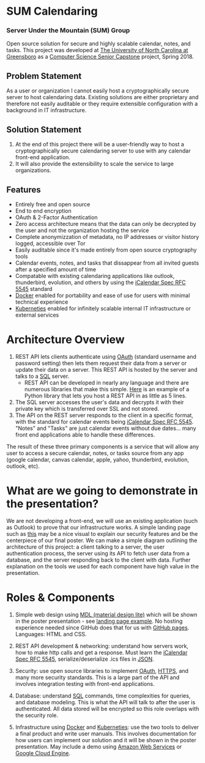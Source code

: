 # SUM Calendaring
### Server Under the Mountain (SUM) Group
Open source solution for secure and highly scalable calendar, notes, and tasks.
This project was developed at [The University of North Carolina at Greensboro](https://www.uncg.edu/) as a [Computer Science Senior Capstone](https://www.uncg.edu/cmp/) project, Spring 2018.

## Problem Statement
As a user or organization I cannot easily host a cryptographically secure server to host calendaring data. Existing solutions
are either proprietary and therefore not easily auditable or they require extensible configuration with a background in IT infrastructure.

## Solution Statement
1. At the end of this project there will be a user-friendly way to host a cryptographically secure calendaring server to use with any calendar front-end application. 
2. It will also provide the extensibility to scale the service to large organizations.

## Features
 * Entirely free and open source
 * End to end encryption
 * OAuth & 2-Factor Authentication
 * Zero access architecture means that the data can only be decrypted by the user and not the organization hosting the service
 * Complete anonymizzation of metadata, no IP addresses or visitor history logged, accessible over Tor
 * Easily auditable since it's made entirely from open source cryptography tools
 * Calendar events, notes, and tasks that dissappear from all invited guests after a specified amount of time
 * Compatable with existing calendaring applications like outlook, thunderbird, evolution, and others by using the [iCalendar Spec RFC 5545](https://en.wikipedia.org/wiki/ICalendar) standard
 * [Docker](https://www.docker.com/what-docker) enabled for portability and ease of use for users with minimal technical experience
 * [Kuberneties](https://kubernetes.io/docs/concepts/overview/what-is-kubernetes/) enabled for infinitely scalable internal IT infrastructure or external services

# Architecture Overview
1. REST API lets clients authenticate using [OAuth](https://oauth.net/2/) (standard username and password setting) then lets them request their data from a server or update their data on a server. This REST API is hosted by the server and talks to a [SQL](https://en.wikipedia.org/wiki/SQL) server.
    * REST API can be developed in nearly any language and there are numerous libraries that make this simple. [Here](http://cherrypy.org/) is an example of a Python library that lets you host a REST API in as little as 5 lines.
2. The SQL server accesses the user's data and decrypts it with their private key which is transferred over SSL and not stored.
3. The API on the REST server responds to the client in a specific format, with the standard for calendar events being [iCalendar Spec RFC 5545](https://en.wikipedia.org/wiki/ICalendar). "Notes" and "Tasks" are just calendar events without due dates... many front end applications able to handle these differences.

The result of these three primary components is a service that will allow any user to access a secure calendar, notes, or tasks source from any app (google calendar, canvas calendar, apple, yahoo, thunderbird, evolution, outlook, etc). 

# What are we going to demonstrate in the presentation?
We are not developing a front-end, we will use an existing application (such as Outlook) to prove that our infrastructure works. A simple landing page such as [this](https://protonmail.com/) may be a nice visual to explain our security features and be the centerpiece of our final poster. We can make a simple diagram outlining the architecture of this project: a client talking to a server, the user authentication process, the server using its API to fetch user data from a database, and the server responding back to the client with data. Further explanation on the tools we used for each component have high value in the presentation.

# Roles & Components 
1. Simple web design using [MDL (material design lite)](https://mdl.io) which will be shown in the poster presentation - see [landing page example](https://protonmail.com/). No hosting experience needed since GitHub does that for us with [GitHub pages](https://pages.github.com). Languages: HTML and CSS.

2. REST API development & networking: understand how servers work, how to make http calls and get a response. Must learn the [iCalendar Spec RFC 5545](https://en.wikipedia.org/wiki/ICalendar), serialize/deserialize .ics files in [JSON](https://www.w3schools.com/js/js_json_intro.asp).

3. Security: use open source libraries to implement [OAuth](https://oauth.net/2/), [HTTPS](https://en.wikipedia.org/wiki/HTTPS), and many more security standards. This is a large part of the API and involves integration testing with front-end applications.
    
4. Database: understand [SQL](https://www.w3schools.com/sql/) commands, time complexities for queries, and database modeling. This is what the API will talk to after the user is authenticated. All data stored will be encrypted so this role overlaps with the security role.

5. Infrastructure using [Docker](https://www.docker.com/what-docker) and [Kuberneties](https://kubernetes.io/docs/concepts/overview/what-is-kubernetes/): use the two tools to deliver a final product and write user manuals. This involves documentation for how users can implement our solution and it will be shown in the poster presentation. May include a demo using [Amazon Web Services](https://aws.amazon.com/) or [Google Cloud Engine](https://cloud.google.com/compute/).
